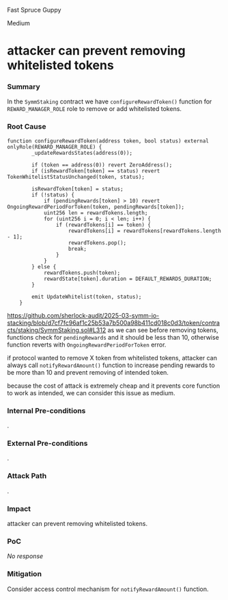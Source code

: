 Fast Spruce Guppy

Medium

# attacker can prevent removing whitelisted tokens

### Summary

In the `SymmStaking` contract we have `configureRewardToken()` function for `REWARD_MANAGER_ROLE` role to remove or add whitelisted tokens.

### Root Cause

```solidity
function configureRewardToken(address token, bool status) external onlyRole(REWARD_MANAGER_ROLE) {
        _updateRewardsStates(address(0));

        if (token == address(0)) revert ZeroAddress();
        if (isRewardToken[token] == status) revert TokenWhitelistStatusUnchanged(token, status);

        isRewardToken[token] = status;
        if (!status) {
            if (pendingRewards[token] > 10) revert OngoingRewardPeriodForToken(token, pendingRewards[token]);
            uint256 len = rewardTokens.length;
            for (uint256 i = 0; i < len; i++) {
                if (rewardTokens[i] == token) {
                    rewardTokens[i] = rewardTokens[rewardTokens.length - 1];
                    rewardTokens.pop();
                    break;
                }
            }
        } else {
            rewardTokens.push(token);
            rewardState[token].duration = DEFAULT_REWARDS_DURATION;
        }

        emit UpdateWhitelist(token, status);
    }
```

https://github.com/sherlock-audit/2025-03-symm-io-stacking/blob/d7cf7fc96af1c25b53a7b500a98b411cd018c0d3/token/contracts/staking/SymmStaking.sol#L312
as we can see before removing tokens, functions check for `pendingRewards` and it should be less than 10, otherwise function reverts with `OngoingRewardPeriodForToken` error.

if protocol wanted to remove X token from whitelisted tokens, attacker can always call `notifyRewardAmount()` function to increase pending rewards to be more than 10 and prevent removing of intended token.

because the cost of attack is extremely cheap and it prevents core function to work as intended, we can consider this issue as medium.


### Internal Pre-conditions

 .

### External Pre-conditions

.

### Attack Path

.

### Impact

attacker can prevent removing whitelisted tokens.

### PoC

_No response_

### Mitigation

Consider access control mechanism for `notifyRewardAmount()` function.